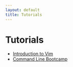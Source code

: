 ```yaml
---
layout: default 
title: Tutorials
---
```


# Tutorials

* [Introduction to Vim](/tutorials/vim)
* [Command Line Bootcamp](/tutorials/bash)
